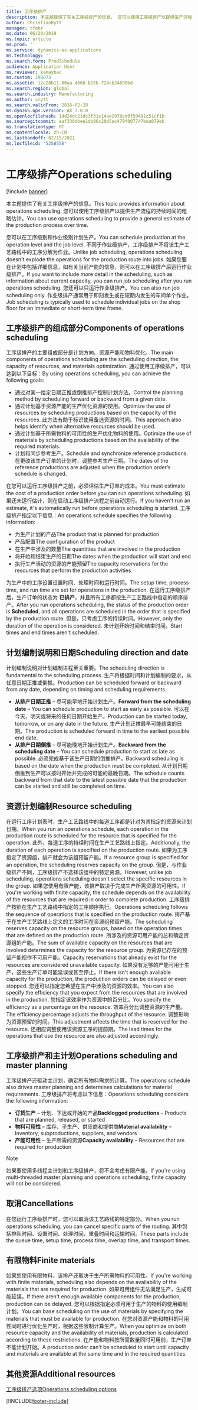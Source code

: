 ```yaml
---
title: 工序级排产
description: 本主题提供了有关工序级排产的信息。 您可以使用工序级排产以提供生产流程的持续时间的粗略估计。
author: ChristianRytt
manager: tfehr
ms.date: 06/20/2019
ms.topic: article
ms.prod: ''
ms.service: dynamics-ax-applications
ms.technology: ''
ms.search.form: ProdSchedule
audience: Application User
ms.reviewer: kamaybac
ms.custom: 198073
ms.assetid: 12c28b11-80aa-4668-b15b-724cb24890bd
ms.search.region: global
ms.search.industry: Manufacturing
ms.author: crytt
ms.search.validFrom: 2016-02-28
ms.dyn365.ops.version: AX 7.0.0
ms.openlocfilehash: 1dd24dc21dc3f31c14ae2978ed0f59401c51cf1b
ms.sourcegitcommit: eaf330dbee1db96c20d5ac479f007747bea079eb
ms.translationtype: HT
ms.contentlocale: zh-CN
ms.lasthandoff: 02/15/2021
ms.locfileid: "5258558"
---
```

# <a name="operations-scheduling"></a><span data-ttu-id="77601-104">工序级排产</span><span class="sxs-lookup"><span data-stu-id="77601-104">Operations scheduling</span></span>

[!include [banner](../includes/banner.md)]

<span data-ttu-id="77601-105">本主题提供了有关工序级排产的信息。</span><span class="sxs-lookup"><span data-stu-id="77601-105">This topic provides information about operations scheduling.</span></span> <span data-ttu-id="77601-106">您可以使用工序级排产以提供生产流程的持续时间的粗略估计。</span><span class="sxs-lookup"><span data-stu-id="77601-106">You can use operations scheduling to provide a general estimate of the production process over time.</span></span>

<span data-ttu-id="77601-107">您可以在工序级别和作业级别计划生产。</span><span class="sxs-lookup"><span data-stu-id="77601-107">You can schedule production at the operation level and the job level.</span></span> <span data-ttu-id="77601-108">不同于作业级排产，工序级排产不将该生产工艺路线中的工序分解为作业。</span><span class="sxs-lookup"><span data-stu-id="77601-108">Unlike job scheduling, operations scheduling doesn't explode the operations for the production route into jobs.</span></span> <span data-ttu-id="77601-109">如果您要在计划中包括详细信息，如有关当前产能的信息，则可以在工序级排产后运行作业级排产。</span><span class="sxs-lookup"><span data-stu-id="77601-109">If you want to include more detail in the scheduling, such as information about current capacity, you can run job scheduling after you run operations scheduling.</span></span> <span data-ttu-id="77601-110">您还可以只运行作业级排产。</span><span class="sxs-lookup"><span data-stu-id="77601-110">You can also run job scheduling only.</span></span> <span data-ttu-id="77601-111">作业级排产通常用于即刻发生或在短期内发生的车间单个作业。</span><span class="sxs-lookup"><span data-stu-id="77601-111">Job scheduling is typically used to schedule individual jobs on the shop floor for an immediate or short-term time frame.</span></span>

## <a name="components-of-operations-scheduling"></a><span data-ttu-id="77601-112">工序级排产的组成部分</span><span class="sxs-lookup"><span data-stu-id="77601-112">Components of operations scheduling</span></span>
<span data-ttu-id="77601-113">工序级排产的主要组成部分是计划方向、资源产能和物料优化。</span><span class="sxs-lookup"><span data-stu-id="77601-113">The main components of operations scheduling are the scheduling direction, the capacity of resources, and materials optimization.</span></span> <span data-ttu-id="77601-114">通过使用工序级排产，可以达到以下目标：</span><span class="sxs-lookup"><span data-stu-id="77601-114">By using operations scheduling, you can achieve the following goals:</span></span>

-   <span data-ttu-id="77601-115">通过对某一给定日期正推或倒推排产控制计划方法。</span><span class="sxs-lookup"><span data-stu-id="77601-115">Control the planning method by scheduling forward or backward from a given date.</span></span>
-   <span data-ttu-id="77601-116">通过计划基于资源产能的生产优化资源的使用。</span><span class="sxs-lookup"><span data-stu-id="77601-116">Optimize the use of resources by scheduling productions based on the capacity of the resources.</span></span> <span data-ttu-id="77601-117">此方法有助于标识使用备选资源的时间。</span><span class="sxs-lookup"><span data-stu-id="77601-117">This approach also helps identify when alternative resources should be used.</span></span>
-   <span data-ttu-id="77601-118">通过计划基于所需物料的可用性的生产优化物料的使用。</span><span class="sxs-lookup"><span data-stu-id="77601-118">Optimize the use of materials by scheduling productions based on the availability of the required materials.</span></span>
-   <span data-ttu-id="77601-119">计划和同步参考生产。</span><span class="sxs-lookup"><span data-stu-id="77601-119">Schedule and synchronize reference productions.</span></span> <span data-ttu-id="77601-120">在更改该生产订单的计划时，调整参考生产日期。</span><span class="sxs-lookup"><span data-stu-id="77601-120">The dates of the reference productions are adjusted when the production order’s schedule is changed.</span></span>

<span data-ttu-id="77601-121">在您可以运行工序级排产之前，必须评估生产订单的成本。</span><span class="sxs-lookup"><span data-stu-id="77601-121">You must estimate the cost of a production order before you can run operations scheduling.</span></span> <span data-ttu-id="77601-122">如果还未运行估计，则在启动工序级排产流程之前自动运行。</span><span class="sxs-lookup"><span data-stu-id="77601-122">If you haven't run an estimate, it's automatically run before operations scheduling is started.</span></span> <span data-ttu-id="77601-123">工序级排产指定以下信息：</span><span class="sxs-lookup"><span data-stu-id="77601-123">An operations schedule specifies the following information:</span></span>

-   <span data-ttu-id="77601-124">为生产计划的产品</span><span class="sxs-lookup"><span data-stu-id="77601-124">The product that is planned for production</span></span>
-   <span data-ttu-id="77601-125">产品配置</span><span class="sxs-lookup"><span data-stu-id="77601-125">The configuration of the product</span></span>
-   <span data-ttu-id="77601-126">在生产中涉及的数量</span><span class="sxs-lookup"><span data-stu-id="77601-126">The quantities that are involved in the production</span></span>
-   <span data-ttu-id="77601-127">将开始和结束生产的日期</span><span class="sxs-lookup"><span data-stu-id="77601-127">The dates when the production will start and end</span></span>
-   <span data-ttu-id="77601-128">执行生产活动的资源的产能预留</span><span class="sxs-lookup"><span data-stu-id="77601-128">The capacity reservations for the resources that perform the production activities</span></span>

<span data-ttu-id="77601-129">为生产中的工序设置设置时间、处理时间和运行时间。</span><span class="sxs-lookup"><span data-stu-id="77601-129">The setup time, process time, and run time are set for operations in the production.</span></span> <span data-ttu-id="77601-130">在运行工序级排产后，生产订单的状态为 **已排产**，并且所有工序都按生产工艺路线中指定的顺序排产。</span><span class="sxs-lookup"><span data-stu-id="77601-130">After you run operations scheduling, the status of the production order is **Scheduled**, and all operations are scheduled in the order that is specified by the production route.</span></span> <span data-ttu-id="77601-131">但是，只考虑工序的持续时间。</span><span class="sxs-lookup"><span data-stu-id="77601-131">However, only the duration of the operation is considered.</span></span> <span data-ttu-id="77601-132">未计划开始时间和结束时间。</span><span class="sxs-lookup"><span data-stu-id="77601-132">Start times and end times aren't scheduled.</span></span>

## <a name="scheduling-direction-and-date"></a><span data-ttu-id="77601-133">计划编制说明和日期</span><span class="sxs-lookup"><span data-stu-id="77601-133">Scheduling direction and date</span></span>
<span data-ttu-id="77601-134">计划编制说明对计划编制进程至关重要。</span><span class="sxs-lookup"><span data-stu-id="77601-134">The scheduling direction is fundamental to the scheduling process.</span></span> <span data-ttu-id="77601-135">生产将根据时间和计划编制的要求，从任意日期正推或倒推。</span><span class="sxs-lookup"><span data-stu-id="77601-135">Production can be scheduled forward or backward from any date, depending on timing and scheduling requirements.</span></span>

-   <span data-ttu-id="77601-136">**从排产日期正推** – 尽可能早地开始计划生产。</span><span class="sxs-lookup"><span data-stu-id="77601-136">**Forward from the scheduling date** – You can schedule production to start as early as possible.</span></span> <span data-ttu-id="77601-137">可以在今天、明天或将来的任何日期开始生产。</span><span class="sxs-lookup"><span data-stu-id="77601-137">Production can be started today, tomorrow, or on any date in the future.</span></span> <span data-ttu-id="77601-138">生产计划正推最早可能结束的日期。</span><span class="sxs-lookup"><span data-stu-id="77601-138">The production is scheduled forward in time to the earliest possible end date.</span></span>
-   <span data-ttu-id="77601-139">**从排产日期倒推** – 尽可能晚地开始计划生产。</span><span class="sxs-lookup"><span data-stu-id="77601-139">**Backward from the scheduling date** – You can schedule production to start as late as possible.</span></span> <span data-ttu-id="77601-140">必须完成基于该生产日期的倒推排产。</span><span class="sxs-lookup"><span data-stu-id="77601-140">Backward scheduling is based on the date when the production must be completed.</span></span> <span data-ttu-id="77601-141">从计划日期倒推到生产可以按时开始并完成的可能的最晚日期。</span><span class="sxs-lookup"><span data-stu-id="77601-141">The schedule counts backward from that date to the latest possible date that the production can be started and still be completed on time.</span></span>

## <a name="resource-scheduling"></a><span data-ttu-id="77601-142">资源计划编制</span><span class="sxs-lookup"><span data-stu-id="77601-142">Resource scheduling</span></span>
<span data-ttu-id="77601-143">在运行工序计划表时，生产工艺路线中的每道工序都是针对为其指定的资源来计划日期。</span><span class="sxs-lookup"><span data-stu-id="77601-143">When you run an operations schedule, each operation in the production route is scheduled for the resource that is specified for the operation.</span></span> <span data-ttu-id="77601-144">此外，每道工序的持续时间在生产工艺路线上指定。</span><span class="sxs-lookup"><span data-stu-id="77601-144">Additionally, the duration of each operation is specified on the production route.</span></span> <span data-ttu-id="77601-145">如果为工序指定了资源组，排产就会为该组预留产能。</span><span class="sxs-lookup"><span data-stu-id="77601-145">If a resource group is specified for an operation, the scheduling reserves capacity on the group.</span></span> <span data-ttu-id="77601-146">但是，与作业级排产不同，工序级排产不选择该组中的特定资源。</span><span class="sxs-lookup"><span data-stu-id="77601-146">However, unlike job scheduling, operations scheduling doesn't select the specific resources in the group.</span></span> <span data-ttu-id="77601-147">如果您使用有限产能，该排产取决于完成生产所需资源的可用性。</span><span class="sxs-lookup"><span data-stu-id="77601-147">If you're working with finite capacity, the schedule depends on the availability of the resources that are required in order to complete production.</span></span> <span data-ttu-id="77601-148">工序级排产按照在生产工艺路线中指定的工序顺序执行。</span><span class="sxs-lookup"><span data-stu-id="77601-148">Operations scheduling follows the sequence of operations that is specified on the production route.</span></span> <span data-ttu-id="77601-149">排产基于在生产工艺路线上定义的工序时间在资源组预留产能。</span><span class="sxs-lookup"><span data-stu-id="77601-149">The scheduling reserves capacity on the resource groups, based on the operation times that are defined on the production route.</span></span> <span data-ttu-id="77601-150">所涉及的资源可用产能的总和确定资源组的产能。</span><span class="sxs-lookup"><span data-stu-id="77601-150">The sum of available capacity on the resources that are involved determines the capacity for the resource group.</span></span> <span data-ttu-id="77601-151">为资源已存在的预留产能视作不可用产能。</span><span class="sxs-lookup"><span data-stu-id="77601-151">Capacity reservations that already exist for the resources are considered unavailable capacity.</span></span> <span data-ttu-id="77601-152">如果没有足够的产能可用于生产，这些生产订单可能延误或甚至停止。</span><span class="sxs-lookup"><span data-stu-id="77601-152">If there isn't enough available capacity for the production, the production orders can be delayed or even stopped.</span></span> <span data-ttu-id="77601-153">您还可以指定您希望在生产中涉及的资源的效率。</span><span class="sxs-lookup"><span data-stu-id="77601-153">You can also specify the efficiency that you expect from the resources that are involved in the production.</span></span> <span data-ttu-id="77601-154">您指定该效率作为资源中的百分比。</span><span class="sxs-lookup"><span data-stu-id="77601-154">You specify the efficiency as a percentage on the resource.</span></span> <span data-ttu-id="77601-155">效率百分比调整资源的生产量。</span><span class="sxs-lookup"><span data-stu-id="77601-155">The efficiency percentage adjusts the throughput of the resource.</span></span> <span data-ttu-id="77601-156">调整影响为资源预留的时间。</span><span class="sxs-lookup"><span data-stu-id="77601-156">This adjustment affects the time that is reserved for the resource.</span></span> <span data-ttu-id="77601-157">还相应调整使用该资源工序的提前期。</span><span class="sxs-lookup"><span data-stu-id="77601-157">The lead times for the operations that use the resource are also adjusted accordingly.</span></span>

## <a name="operations-scheduling-and-master-planning"></a><span data-ttu-id="77601-158">工序级排产和主计划</span><span class="sxs-lookup"><span data-stu-id="77601-158">Operations scheduling and master planning</span></span>
<span data-ttu-id="77601-159">工序级排产还驱动主计划，确定所有物料需求的计算。</span><span class="sxs-lookup"><span data-stu-id="77601-159">The operations schedule also drives master planning and determines calculations for material requirements.</span></span> <span data-ttu-id="77601-160">工序级排产将考虑以下信息：</span><span class="sxs-lookup"><span data-stu-id="77601-160">Operations scheduling considers the following information:</span></span>

-   <span data-ttu-id="77601-161">**订货生产** – 计划、下达或开始的产品</span><span class="sxs-lookup"><span data-stu-id="77601-161">**Backlogged productions** – Products that are planned, released, or started</span></span>
-   <span data-ttu-id="77601-162">**物料可用性** – 库存、子生产、供应商和提供商</span><span class="sxs-lookup"><span data-stu-id="77601-162">**Material availability** – Inventory, subproductions, suppliers, and vendors</span></span>
-   <span data-ttu-id="77601-163">**产能可用性** – 生产所需的资源</span><span class="sxs-lookup"><span data-stu-id="77601-163">**Capacity availability** – Resources that are required for production</span></span>

> [!NOTE]
> <span data-ttu-id="77601-164">如果要使用多线程主计划和工序级排产，将不会考虑有限产能。</span><span class="sxs-lookup"><span data-stu-id="77601-164">If you're using multi-threaded master planning and operations scheduling, finite capacity will not be considered.</span></span> 

## <a name="cancellations"></a><span data-ttu-id="77601-165">取消</span><span class="sxs-lookup"><span data-stu-id="77601-165">Cancellations</span></span>
<span data-ttu-id="77601-166">在您运行工序级排产时，您可以取消该工艺路线的特定部分。</span><span class="sxs-lookup"><span data-stu-id="77601-166">When you run operations scheduling, you can cancel specific parts of the routing.</span></span> <span data-ttu-id="77601-167">其中包括排队时间、设置时间、处理时间、重叠时间和运输时间。</span><span class="sxs-lookup"><span data-stu-id="77601-167">These parts include the queue time, setup time, process time, overlap time, and transport times.</span></span>

## <a name="finite-materials"></a><span data-ttu-id="77601-168">有限物料</span><span class="sxs-lookup"><span data-stu-id="77601-168">Finite materials</span></span>
<span data-ttu-id="77601-169">如果您使用有限物料，该排产还取决于生产所需物料的可用性。</span><span class="sxs-lookup"><span data-stu-id="77601-169">If you're working with finite materials, scheduling also depends on the availability of the materials that are required for production.</span></span> <span data-ttu-id="77601-170">如果可用组件无法满足生产，生成可能延误。</span><span class="sxs-lookup"><span data-stu-id="77601-170">If there aren't enough available components for the production, production can be delayed.</span></span> <span data-ttu-id="77601-171">您可以根据指定必须可用于生产的物料的使用编制计划。</span><span class="sxs-lookup"><span data-stu-id="77601-171">You can base scheduling on the use of materials by specifying the materials that must be available for production.</span></span> <span data-ttu-id="77601-172">在您对资源产能和物料的可用性同时进行优化生产时，根据这些限制计算生产。</span><span class="sxs-lookup"><span data-stu-id="77601-172">When you optimize on both resource capacity and the availability of materials, production is calculated according to these restrictions.</span></span> <span data-ttu-id="77601-173">在产能和物料按所需数量同时可用前，生产订单不能计划开始。</span><span class="sxs-lookup"><span data-stu-id="77601-173">A production order can't be scheduled to start until capacity and materials are available at the same time and in the required quantities.</span></span>

<a name="additional-resources"></a><span data-ttu-id="77601-174">其他资源</span><span class="sxs-lookup"><span data-stu-id="77601-174">Additional resources</span></span>
--------

[<span data-ttu-id="77601-175">工序级排产选项</span><span class="sxs-lookup"><span data-stu-id="77601-175">Operations scheduling options</span></span>](operation-scheduling-options.md)





[!INCLUDE[footer-include](../../includes/footer-banner.md)]